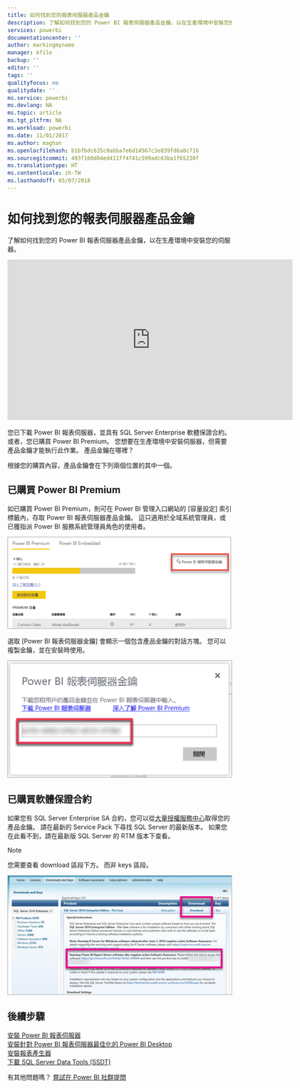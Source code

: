 ```yaml
---
title: 如何找到您的報表伺服器產品金鑰
description: 了解如何找到您的 Power BI 報表伺服器產品金鑰，以在生產環境中安裝您的伺服器。
services: powerbi
documentationcenter: ''
author: markingmyname
manager: kfile
backup: ''
editor: ''
tags: ''
qualityfocus: no
qualitydate: ''
ms.service: powerbi
ms.devlang: NA
ms.topic: article
ms.tgt_pltfrm: NA
ms.workload: powerbi
ms.date: 11/01/2017
ms.author: maghan
ms.openlocfilehash: b1bfbdc635c0abba7e6d14567c3e839fd6a0c716
ms.sourcegitcommit: 493f160d04ed411ff4741c599adc63ba1f65230f
ms.translationtype: HT
ms.contentlocale: zh-TW
ms.lasthandoff: 05/07/2018
---
```

# <a name="how-to-find-your-report-server-product-key"></a>如何找到您的報表伺服器產品金鑰
了解如何找到您的 Power BI 報表伺服器產品金鑰，以在生產環境中安裝您的伺服器。

<iframe width="640" height="360" src="https://www.youtube.com/embed/6CQnf-NGtpU?rel=0&amp;showinfo=0" frameborder="0" allowfullscreen></iframe>

您已下載 Power BI 報表伺服器，並具有 SQL Server Enterprise 軟體保證合約。 或者，您已購買 Power BI Premium。 您想要在生產環境中安裝伺服器，但需要產品金鑰才能執行此作業。 產品金鑰在哪裡？ 

根據您的購買內容，產品金鑰會在下列兩個位置的其中一個。

## <a name="purchased-power-bi-premium"></a>已購買 Power BI Premium
如已購買 Power BI Premium，則可在 Power BI 管理入口網站的 [容量設定] 索引標籤內，存取 Power BI 報表伺服器產品金鑰。 這只適用於全域系統管理員，或已獲指派 Power BI 服務系統管理員角色的使用者。

![[Premium 設定] 內的 Power BI 報表伺服器金鑰](media/find-product-key/pbirs-product-key.png)

選取 [Power BI 報表伺服器金鑰] 會顯示一個包含產品金鑰的對話方塊。 您可以複製金鑰，並在安裝時使用。

![Power BI 報表伺服器產品金鑰](media/find-product-key/pbirs-product-key-dialog.png)

## <a name="purchased-software-assurance-agreeemnt"></a>已購買軟體保證合約
如果您有 SQL Server Enterprise SA 合約，您可以從[大量授權服務中心](https://www.microsoft.com/Licensing/servicecenter/)取得您的產品金鑰。 請在最新的 Service Pack 下尋找 SQL Server 的最新版本。 如果您在此看不到，請在最新版 SQL Server 的 RTM 版本下查看。

> [!NOTE]
> 您需要查看 download 區段下方。 而非 keys 區段。
> 
> 

![](media/find-product-key/vlsc-download.png "大量授權服務中心")

## <a name="next-steps"></a>後續步驟
[安裝 Power BI 報表伺服器](install-report-server.md)  
[安裝針對 Power BI 報表伺服器最佳化的 Power BI Desktop](install-powerbi-desktop.md)  
[安裝報表產生器](https://docs.microsoft.com/sql/reporting-services/install-windows/install-report-builder)  
[下載 SQL Server Data Tools (SSDT)](http://go.microsoft.com/fwlink/?LinkID=616714)

有其他問題嗎？ [嘗試在 Power BI 社群提問](https://community.powerbi.com/)

